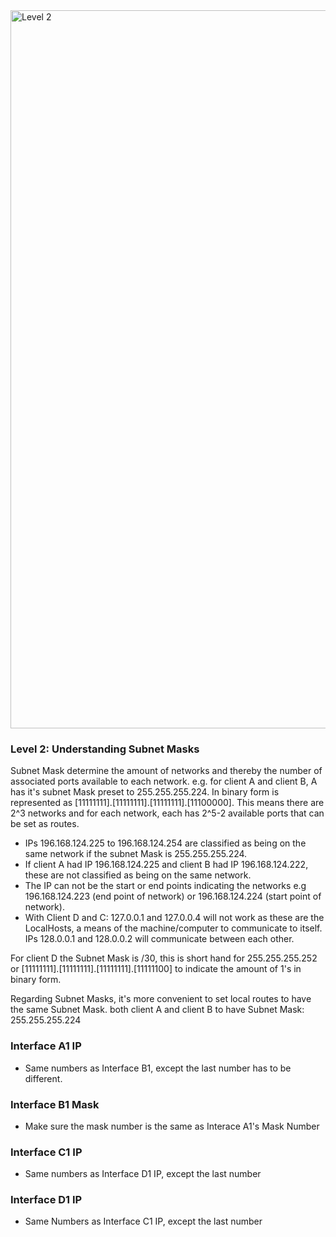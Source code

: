 <img width="1149" alt="Level 2" src="https://user-images.githubusercontent.com/58959408/175211021-b75b3b09-bd12-4f01-9f5e-35bcac88e6d3.png">

### Level 2: Understanding Subnet Masks

Subnet Mask determine the amount of networks and thereby the number of associated ports available to each network. 
e.g. for client A and client B, A has it's subnet Mask preset to 255.255.255.224. 
In binary form is represented as [11111111].[11111111].[11111111].[11100000]. 
This means there are 2^3 networks and for each network, each has 2^5-2 available ports that can be set as routes.
- IPs 196.168.124.225 to 196.168.124.254 are classified as being on the same network if the subnet Mask is 255.255.255.224.
- If client A had IP 196.168.124.225 and client B had IP 196.168.124.222, these are not classified as being on the same network.
- The IP can not be the start or end points indicating the networks e.g 196.168.124.223 (end point of network) or 196.168.124.224 (start point of network). 
- With Client D and C: 127.0.0.1 and 127.0.0.4 will not work as these are the LocalHosts, a means of the machine/computer to communicate to itself. IPs 128.0.0.1 and 128.0.0.2 will communicate between each other.

For client D the Subnet Mask is /30, this is short hand for 255.255.255.252 or [11111111].[11111111].[11111111].[11111100] to indicate the amount of 1's in binary form.

Regarding Subnet Masks, it's more convenient to set local routes to have the same Subnet Mask. both client A and client B to have Subnet Mask: 255.255.255.224

### Interface A1 IP
- Same numbers as Interface B1, except the last number has to be different. 

### Interface B1 Mask
- Make sure the mask number is the same as Interace A1's Mask Number

### Interface C1 IP
- Same numbers as Interface D1 IP, except the last number

### Interface D1 IP
- Same Numbers as Interface C1 IP, except the last number

